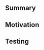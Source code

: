## Summary
<!-- Simple summary of what was changed. -->

## Motivation
<!-- Why are you making this change? -->

## Testing
<!-- How was the code tested? Be as specific as possible. -->
